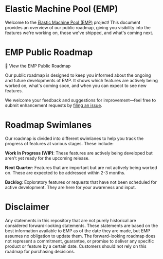 # Elastic Machine Pool (EMP)

Welcome to the [Elastic Machine Pool (EMP)](https://elasticmachinepool.com/) project! This document provides an overview of our public roadmap, giving you visibility into the features we're working on, those we've shipped, and what's coming next.

# EMP Public Roadmap

🚀 View the EMP Public Roadmap

Our public roadmap is designed to keep you informed about the ongoing and future developments of EMP. It shows which features are actively being worked on, what's coming soon, and when you can expect to see new features.

We welcome your feedback and suggestions for improvement—feel free to submit enhancement requests by [filing an issue](https://github.com/platform9/emp-roadmap/issues).

# Roadmap Swimlanes

Our roadmap is divided into different swimlanes to help you track the progress of features at various stages. These include:

**Work In Progress (WIP)**: These features are actively being developed but aren't yet ready for the upcoming release.

**Next Quarter**: Features that are important but are not actively being worked on. These are expected to be addressed within 2-3 months.

**Backlog**: Exploratory features or requests that have not been scheduled for active development. They are here for your awareness and input.

# Disclaimer

Any statements in this repository that are not purely historical are considered forward-looking statements. These statements are based on the best information available to EMP as of the date they are made, but EMP assumes no obligation to update them. The forward-looking roadmap does not represent a commitment, guarantee, or promise to deliver any specific product or feature by a certain date. Customers should not rely on this roadmap for purchasing decisions.